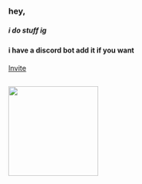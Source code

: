 ### hey,

##### i do stuff ig

#### i have a discord bot add it if you want

<a href="https://thelightbot.xyz/invite">Invite</a> 

<img src="https://komarev.com/ghpvc/?username=W1ntr" alt="" align="center" />
<p float="left">
  <img src="https://github-readme-stats.vercel.app/api?username=W1ntr&show_icons=true&theme=buefy" height="180">
</p>
